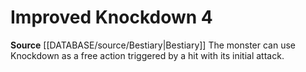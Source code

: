 ﻿---
actions: '[free-action]'
id: '28'
name: Improved Knockdown
rarity: Common
rus_type_level: null
source: '[[DATABASE/source/Bestiary|Bestiary]]'
trait: null
type: Creature Ability

---
# Improved Knockdown <span class="action-icon">4</span>

**Source** [[DATABASE/source/Bestiary|Bestiary]]
The monster can use Knockdown as a free action triggered by a hit with its initial attack.